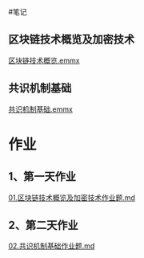 #笔记
## 区块链技术概览及加密技术
[区块链技术概览.emmx](https://github.com/clock9527/My-WeeklyTask/blob/main/%E5%8C%BA%E5%9D%97%E9%93%BE%E6%8A%80%E6%9C%AF%E6%A6%82%E8%A7%88.emmx)

## 共识机制基础
[共识机制基础.emmx](https://github.com/clock9527/My-WeeklyTask/blob/main/%E5%85%B1%E8%AF%86%E6%9C%BA%E5%88%B6%E5%9F%BA%E7%A1%80.emmx)

# 作业
## 1、第一天作业
[01.区块链技术概览及加密技术作业题.md](https://github.com/clock9527/My-WeeklyTask/blob/main/01.%E5%8C%BA%E5%9D%97%E9%93%BE%E6%8A%80%E6%9C%AF%E6%A6%82%E8%A7%88%E5%8F%8A%E5%8A%A0%E5%AF%86%E6%8A%80%E6%9C%AF%E4%BD%9C%E4%B8%9A%E9%A2%98.md)

## 2、第二天作业
[02.共识机制基础作业题.md](https://github.com/clock9527/My-WeeklyTask/blob/main/02.%E5%85%B1%E8%AF%86%E6%9C%BA%E5%88%B6%E5%9F%BA%E7%A1%80%E4%BD%9C%E4%B8%9A%E9%A2%98.md)


